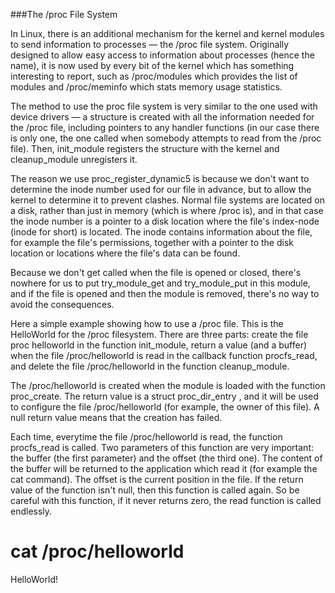 ###The /proc File System

In Linux, there is an additional mechanism for the kernel and kernel modules to send information to processes — the /proc file system. Originally designed to allow easy access to information about processes (hence the name), it is now used by every bit of the kernel which has something interesting to report, such as /proc/modules which provides the list of modules and /proc/meminfo which stats memory usage statistics.

The method to use the proc file system is very similar to the one used with device drivers — a structure is created with all the information needed for the /proc file, including pointers to any handler functions (in our case there is only one, the one called when somebody attempts to read from the /proc file). Then, init_module registers the structure with the kernel and cleanup_module unregisters it.

The reason we use proc_register_dynamic5 is because we don't want to determine the inode number used for our file in advance, but to allow the kernel to determine it to prevent clashes. Normal file systems are located on a disk, rather than just in memory (which is where /proc is), and in that case the inode number is a pointer to a disk location where the file's index-node (inode for short) is located. The inode contains information about the file, for example the file's permissions, together with a pointer to the disk location or locations where the file's data can be found.

Because we don't get called when the file is opened or closed, there's nowhere for us to put try_module_get and try_module_put in this module, and if the file is opened and then the module is removed, there's no way to avoid the consequences.

Here a simple example showing how to use a /proc file. This is the HelloWorld for the /proc filesystem. There are three parts: create the file proc helloworld in the function init_module, return a value (and a buffer) when the file /proc/helloworld is read in the callback function procfs_read, and delete the file /proc/helloworld in the function cleanup_module.

The /proc/helloworld is created when the module is loaded with the function proc_create. The return value is a struct proc_dir_entry , and it will be used to configure the file /proc/helloworld (for example, the owner of this file). A null return value means that the creation has failed.

Each time, everytime the file /proc/helloworld is read, the function procfs_read is called. Two parameters of this function are very important: the buffer (the first parameter) and the offset (the third one). The content of the buffer will be returned to the application which read it (for example the cat command). The offset is the current position in the file. If the return value of the function isn't null, then this function is called again. So be careful with this function, if it never returns zero, the read function is called endlessly.

# cat /proc/helloworld
HelloWorld!
